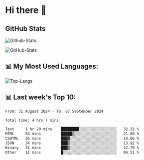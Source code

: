 # Hi there 👋

## GitHub Stats
![Github-Stats](https://github-readme-stats-sigma-five.vercel.app/api?username=ltorson&show_icons=true&theme=radical&count_private=true&show=reviews,discussions_started,discussions_answered,prs_merged,prs_merged_percentage)

![GitHub-Stats](https://github-readme-stats.vercel.app/api/wakatime?username=LeeTorson&theme=synthwave&size_weight=0.5&count_weight=0.5&title_color=36F9F6&langs_count=10&count_private=true)

## 📊 My Most Used Languages:
![Top-Langs](https://github-readme-stats-sigma-five.vercel.app/api/top-langs/?username=LTorson&layout=compact&langs_count=10)


## 📊 Last week's Top 10:
<!--START_SECTION:waka-->

```txt
From: 31 August 2024 - To: 07 September 2024

Total Time: 4 hrs 7 mins

Text     1 hr 20 mins    ████████░░░░░░░░░░░░░░░░░   32.32 %
HTML     54 mins         █████▒░░░░░░░░░░░░░░░░░░░   21.80 %
CSHTML   36 mins         ███▓░░░░░░░░░░░░░░░░░░░░░   14.66 %
JSON     34 mins         ███▒░░░░░░░░░░░░░░░░░░░░░   13.92 %
Binary   31 mins         ███▒░░░░░░░░░░░░░░░░░░░░░   12.79 %
Other    11 mins         █░░░░░░░░░░░░░░░░░░░░░░░░   04.51 %
```

<!--END_SECTION:waka-->
